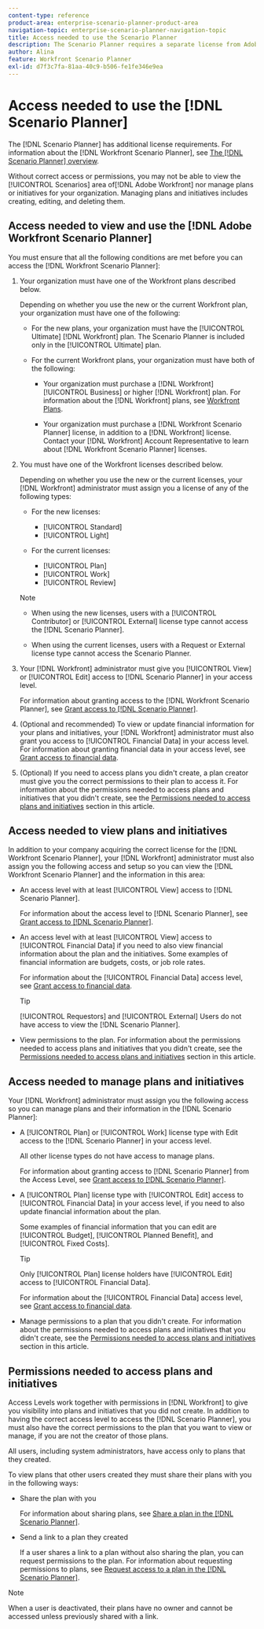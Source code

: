 ```yaml
---
content-type: reference
product-area: enterprise-scenario-planner-product-area
navigation-topic: enterprise-scenario-planner-navigation-topic
title: Access needed to use the Scenario Planner
description: The Scenario Planner requires a separate license from Adobe Workfront and additional access. 
author: Alina
feature: Workfront Scenario Planner
exl-id: d7f3c7fa-81aa-40c9-b506-fe1fe346e9ea
---
```

# Access needed to use the [!DNL Scenario Planner]

<!--Audited: 04/2024-->

The [!DNL Scenario Planner] has additional license requirements. For information about the [!DNL Workfront Scenario Planner], see [The [!DNL Scenario Planner] overview](../scenario-planner/scenario-planner-overview.md).

<!--
might need to add information about the permissions to plans/ initiatives if those will be coming later?
-->

Without correct access or permissions, you may not be able to view the [!UICONTROL Scenarios] area of[!DNL  Adobe Workfront] nor manage plans or initiatives for your organization. Managing plans and initiatives includes creating, editing, and deleting them.

## Access needed to view and use the [!DNL Adobe Workfront Scenario Planner]

You must ensure that all the following conditions are met before you can access the [!DNL Workfront Scenario Planner]:

1. Your organization must have one of the Workfront plans described below.

    Depending on whether you use the new or the current Workfront plan, your organization must have one of the following:

    * For the new plans, your organization must have the  [!UICONTROL Ultimate] [!DNL Workfront] plan. The Scenario Planner is included only in the [!UICONTROL Ultimate] plan. 

    * For the current Workfront plans, your organization must have both of the following: 

      * Your organization must purchase a [!DNL Workfront] [!UICONTROL Business] or higher [!DNL Workfront] plan. For information about the [!DNL Workfront] plans, see [Workfront Plans](https://workfront.com/plans).
      
      * Your organization must purchase a [!DNL Workfront Scenario Planner] license, in addition to a [!DNL Workfront] license. Contact your [!DNL Workfront] Account Representative to learn about [!DNL Workfront Scenario Planner] licenses. 

1. You must have one of the Workfront licenses described below. 

    Depending on whether you use the new or the current licenses, your [!DNL Workfront] administrator must assign you a license of any of the following types: 

    * For the new licenses: 
      * [!UICONTROL Standard]
      * [!UICONTROL Light]

    * For the current licenses: 

      * [!UICONTROL Plan]
      * [!UICONTROL Work]
      * [!UICONTROL Review]

    >[!NOTE]
    > 
    >* When using the new licenses, users with a [!UICONTROL Contributor] or [!UICONTROL External] license type cannot access the [!DNL Scenario Planner].
    >
    >* When using the current licenses, users with a Request or External license type cannot access the Scenario Planner. 

1. Your [!DNL Workfront] administrator must give you [!UICONTROL View] or [!UICONTROL Edit] access to [!DNL Scenario Planner] in your access level.

    For information about granting access to the [!DNL Workfront Scenario Planner], see [Grant access to [!DNL Scenario Planner]](../administration-and-setup/add-users/configure-and-grant-access/grant-access-sp.md).

1. (Optional and recommended) To view or update financial information for your plans and initiatives, your [!DNL Workfront] administrator must also grant you access to [!UICONTROL Financial Data] in your access level. For information about granting financial data in your access level, see [Grant access to financial data](../administration-and-setup/add-users/configure-and-grant-access/grant-access-financial.md).

1. (Optional) If you need to access plans you didn't create, a plan creator must give you the correct permissions to their plan to access it. For information about the permissions needed to access plans and initiatives that you didn't create, see the [Permissions needed to access plans and initiatives](#permissions-needed-to-access-plans-and-initiatives) section in this article.

<!--this used to be true but not anymore:
  <li data-mc-conditions="QuicksilverOrClassic.Draft mode"> <p>(NOTE: this is no longer needed) </p> <p>Your Workfront administrator must assign you a layout template that includes the Scenarios area in the Main Menu. </p> <p>For information about customizing the Main Menu in a layout template, see <a href="../administration-and-setup/customize-workfront/use-layout-templates/customize-main-menu.md" class="MCXref xref" xrefformat="{para}">Customize the Main Menu using a layout template</a>. </p> <p>For information about assigning users to a Layout Template, see <a href="../administration-and-setup/customize-workfront/use-layout-templates/assign-users-to-layout-template.md" class="MCXref xref" xrefformat="{para}">Assign users to a layout template</a>.</p> </li>
  -->

## Access needed to view plans and initiatives

In addition to your company acquiring the correct license for the [!DNL Workfront Scenario Planner], your [!DNL Workfront] administrator must also assign you the following access and setup so you can view the [!DNL Workfront Scenario Planner] and the information in this area:

* An access level with at least [!UICONTROL View] access to [!DNL Scenario Planner].

  For information about the access level to [!DNL Scenario Planner], see [Grant access to [!DNL Scenario Planner]](../administration-and-setup/add-users/configure-and-grant-access/grant-access-sp.md).

* An access level with at least [!UICONTROL View] access to [!UICONTROL Financial Data] if you need to also view financial information about the plan and the initiatives. Some examples of financial information are budgets, costs, or job role rates.

  For information about the [!UICONTROL Financial Data] access level, see [Grant access to financial data](../administration-and-setup/add-users/configure-and-grant-access/grant-access-financial.md).

  >[!TIP]
  >
  >[!UICONTROL Requestors] and [!UICONTROL External] Users do not have access to view the [!DNL Scenario Planner].

* View permissions to the plan. For information about the permissions needed to access plans and initiatives that you didn't create, see the [Permissions needed to access plans and initiatives](#permissions-needed-to-access-plans-and-initiatives) section in this article.

## Access needed to manage plans and initiatives

Your [!DNL Workfront] administrator must assign you the following access so you can manage plans and their information in the [!DNL Scenario Planner]:

* A [!UICONTROL Plan] or [!UICONTROL Work] license type with Edit access to the [!DNL Scenario Planner] in your access level.

  All other license types do not have access to manage plans.

  For information about granting access to [!DNL Scenario Planner] from the Access Level, see [Grant access to [!DNL Scenario Planner]](../administration-and-setup/add-users/configure-and-grant-access/grant-access-sp.md).

* A [!UICONTROL Plan] license type with [!UICONTROL Edit] access to [!UICONTROL Financial Data] in your access level, if you need to also update financial information about the plan.

  Some examples of financial information that you can edit are [!UICONTROL Budget], [!UICONTROL Planned Benefit], and [!UICONTROL Fixed Costs].

  >[!TIP]
  >
  >Only [!UICONTROL Plan] license holders have [!UICONTROL Edit] access to [!UICONTROL Financial Data].

  For information about the [!UICONTROL Financial Data] access level, see [Grant access to financial data](../administration-and-setup/add-users/configure-and-grant-access/grant-access-financial.md).

* Manage permissions to a plan that you didn't create. For information about the permissions needed to access plans and initiatives that you didn't create, see the [Permissions needed to access plans and initiatives](#permissions-needed-to-access-plans-and-initiatives) section in this article.

## Permissions needed to access plans and initiatives 

Access Levels work together with permissions in [!DNL Workfront] to give you visibility into plans and initiatives that you did not create. In addition to having the correct access level to access the [!DNL Scenario Planner], you must also have the correct permissions to the plan that you want to view or manage, if you are not the creator of those plans.

All users, including system administrators, have access only to plans that they created. 

To view plans that other users created they must share their plans with you in the following ways: 

* Share the plan with you
  
  For information about sharing plans, see [Share a plan in the [!DNL Scenario Planner]](../scenario-planner/share-a-plan.md).

* Send a link to a plan they created
  
  If a user shares a link to a plan without also sharing the plan, you can request permissions to the plan. For information about requesting permissions to plans, see [Request access to a plan in the [!DNL Scenario Planner]](../scenario-planner/request-access-to-plan.md). 

>[!NOTE]
>
>When a user is deactivated, their plans have no owner and cannot be accessed unless previously shared with a link.
 

